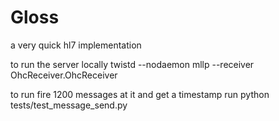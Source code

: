 Gloss
====

a very quick hl7 implementation

to run the server locally
twistd --nodaemon mllp --receiver OhcReceiver.OhcReceiver


to run fire 1200 messages at it and get a timestamp run
python tests/test_message_send.py 
